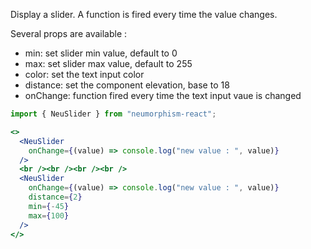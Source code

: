 Display a slider. A function is fired every time the value changes.

Several props are available :
+ min: set slider min value, default to 0
+ max: set slider max value, default to 255
+ color: set the text input color
+ distance: set the component elevation, base to 18
+ onChange: function fired every time the text input vaue is changed

```jsx { "props": { "style": { "backgroundColor": "#929292", "textAlign": "center", "padding": "100px 20px" } } }
import { NeuSlider } from "neumorphism-react";

<>
  <NeuSlider
    onChange={(value) => console.log("new value : ", value)}
  />
  <br /><br /><br /><br />
  <NeuSlider
    onChange={(value) => console.log("new value : ", value)}
    distance={2}
    min={-45}
    max={100}
  />
</>
```